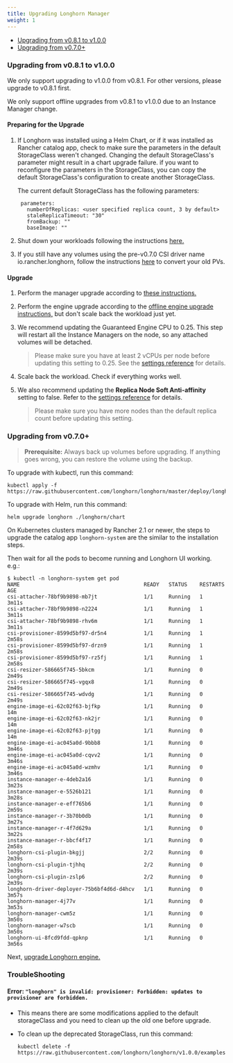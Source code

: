 ```yaml
---
title: Upgrading Longhorn Manager
weight: 1
---
```


- [Upgrading from v0.8.1 to v1.0.0](#upgrading-from-v081-to-v100)
- [Upgrading from v0.7.0+](#upgrading-from-v070)

### Upgrading from v0.8.1 to v1.0.0

We only support upgrading to v1.0.0 from v0.8.1. For other versions, please upgrade to v0.8.1 first.

We only support offline upgrades from v0.8.1 to v1.0.0 due to an Instance Manager change.

#### Preparing for the Upgrade

1. If Longhorn was installed using a Helm Chart, or if it was installed as Rancher catalog app, check to make sure the parameters in the default StorageClass weren't changed. Changing the default StorageClass's parameter might result in a chart upgrade failure. if you want to reconfigure the parameters in the StorageClass, you can copy the default StorageClass's configuration to create another StorageClass.

    The current default StorageClass has the following parameters:

        parameters:
          numberOfReplicas: <user specified replica count, 3 by default>
          staleReplicaTimeout: "30"
          fromBackup: ""
          baseImage: ""

1. Shut down your workloads following the instructions [here.](../../../volumes-and-nodes/detaching-volumes/)
1. If you still have any volumes using the pre-v0.7.0 CSI driver name io.rancher.longhorn, follow the instructions [here](https://longhorn.io/docs/0.8.1/deploy/upgrade/longhorn-manager/#migrate-pvs-and-pvcs-for-the-volumes-launched-in-v062-or-older) to convert your old PVs.

#### Upgrade

1. Perform the manager upgrade according to [these instructions.](#upgrading-from-v070)
1. Perform the engine upgrade according to the [offline engine upgrade instructions,](../upgrade-engine/#offline-upgrades) but don't scale back the workload just yet.
1. We recommend updating the Guaranteed Engine CPU to 0.25. This step will restart all the Instance Managers on the node, so any attached volumes will be detached.
    
    > Please make sure you have at least 2 vCPUs per node before updating this setting to 0.25. See the [settings reference](../../../references/settings/#guaranteed-engine-cpu-experimental) for details.
1. Scale back the workload. Check if everything works well.
1. We also recommend updating the **Replica Node Soft Anti-affinity** setting to false. Refer to the [settings reference](../../../references/settings/#replica-node-level-soft-anti-affinity) for details.
    
    > Please make sure you have more nodes than the default replica count before updating this setting.


### Upgrading from v0.7.0+

> **Prerequisite:** Always back up volumes before upgrading. If anything goes wrong, you can restore the volume using the backup.

To upgrade with kubectl, run this command:

```
kubectl apply -f https://raw.githubusercontent.com/longhorn/longhorn/master/deploy/longhorn.yaml
```

To upgrade with Helm, run this command:

```
helm upgrade longhorn ./longhorn/chart
```

On Kubernetes clusters managed by Rancher 2.1 or newer, the steps to upgrade the catalog app `longhorn-system` are the similar to the installation steps. 

Then wait for all the pods to become running and Longhorn UI working. e.g.:

```
$ kubectl -n longhorn-system get pod
NAME                                        READY   STATUS    RESTARTS   AGE
csi-attacher-78bf9b9898-mb7jt               1/1     Running   1          3m11s
csi-attacher-78bf9b9898-n2224               1/1     Running   1          3m11s
csi-attacher-78bf9b9898-rhv6m               1/1     Running   1          3m11s
csi-provisioner-8599d5bf97-dr5n4            1/1     Running   1          2m58s
csi-provisioner-8599d5bf97-drzn9            1/1     Running   1          2m58s
csi-provisioner-8599d5bf97-rz5fj            1/1     Running   1          2m58s
csi-resizer-586665f745-5bkcm                1/1     Running   0          2m49s
csi-resizer-586665f745-vgqx8                1/1     Running   0          2m49s
csi-resizer-586665f745-wdvdg                1/1     Running   0          2m49s
engine-image-ei-62c02f63-bjfkp              1/1     Running   0          14m
engine-image-ei-62c02f63-nk2jr              1/1     Running   0          14m
engine-image-ei-62c02f63-pjtgg              1/1     Running   0          14m
engine-image-ei-ac045a0d-9bbb8              1/1     Running   0          3m46s
engine-image-ei-ac045a0d-cqvv2              1/1     Running   0          3m46s
engine-image-ei-ac045a0d-wzmhv              1/1     Running   0          3m46s
instance-manager-e-4deb2a16                 1/1     Running   0          3m23s
instance-manager-e-5526b121                 1/1     Running   0          3m28s
instance-manager-e-eff765b6                 1/1     Running   0          2m59s
instance-manager-r-3b70b0db                 1/1     Running   0          3m27s
instance-manager-r-4f7d629a                 1/1     Running   0          3m22s
instance-manager-r-bbcf4f17                 1/1     Running   0          2m58s
longhorn-csi-plugin-bkgjj                   2/2     Running   0          2m39s
longhorn-csi-plugin-tjhhq                   2/2     Running   0          2m39s
longhorn-csi-plugin-zslp6                   2/2     Running   0          2m39s
longhorn-driver-deployer-75b6bf4d6d-d4hcv   1/1     Running   0          3m57s
longhorn-manager-4j77v                      1/1     Running   0          3m53s
longhorn-manager-cwm5z                      1/1     Running   0          3m50s
longhorn-manager-w7scb                      1/1     Running   0          3m50s
longhorn-ui-8fcd9fdd-qpknp                  1/1     Running   0          3m56s
```

Next, [upgrade Longhorn engine.](../upgrade-engine)

### TroubleShooting
#### Error: `"longhorn" is invalid: provisioner: Forbidden: updates to provisioner are forbidden.`
- This means there are some modifications applied to the default storageClass and you need to clean up the old one before upgrade.

- To clean up the deprecated StorageClass, run this command:
    ```
    kubectl delete -f https://raw.githubusercontent.com/longhorn/longhorn/v1.0.0/examples/storageclass.yaml
    ```
